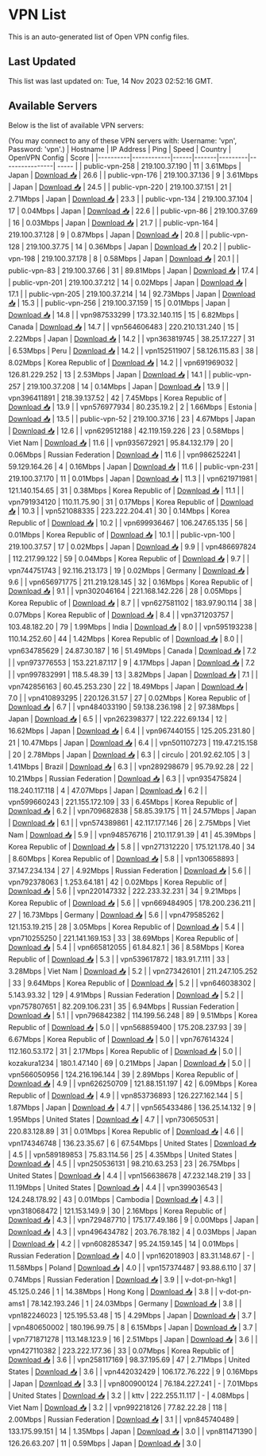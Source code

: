 # VPN List

This is an auto-generated list of Open VPN config files.

## Last Updated

This list was last updated on: Tue, 14 Nov 2023 02:52:16 GMT.

## Available Servers

Below is the list of available VPN servers:

(You may connect to any of these VPN servers with: Username: 'vpn', Password: 'vpn'.)
| Hostname | IP Address | Ping | Speed | Country | OpenVPN Config | Score |
|----------|------------|------|-------|---------|----------------| ----- |
| public-vpn-258 | 219.100.37.190 | 11 | 3.61Mbps | Japan | [Download 📥](./configs/server_0_JP.ovpn) | 26.6 |
| public-vpn-176 | 219.100.37.136 | 9 | 3.61Mbps | Japan | [Download 📥](./configs/server_1_JP.ovpn) | 24.5 |
| public-vpn-220 | 219.100.37.151 | 21 | 2.71Mbps | Japan | [Download 📥](./configs/server_2_JP.ovpn) | 23.3 |
| public-vpn-134 | 219.100.37.104 | 17 | 0.04Mbps | Japan | [Download 📥](./configs/server_3_JP.ovpn) | 22.6 |
| public-vpn-86 | 219.100.37.69 | 16 | 0.03Mbps | Japan | [Download 📥](./configs/server_4_JP.ovpn) | 21.7 |
| public-vpn-164 | 219.100.37.128 | 9 | 0.87Mbps | Japan | [Download 📥](./configs/server_5_JP.ovpn) | 20.8 |
| public-vpn-128 | 219.100.37.75 | 14 | 0.36Mbps | Japan | [Download 📥](./configs/server_6_JP.ovpn) | 20.2 |
| public-vpn-198 | 219.100.37.178 | 8 | 0.58Mbps | Japan | [Download 📥](./configs/server_7_JP.ovpn) | 20.1 |
| public-vpn-83 | 219.100.37.66 | 31 | 89.81Mbps | Japan | [Download 📥](./configs/server_8_JP.ovpn) | 17.4 |
| public-vpn-201 | 219.100.37.212 | 14 | 0.02Mbps | Japan | [Download 📥](./configs/server_9_JP.ovpn) | 17.1 |
| public-vpn-205 | 219.100.37.214 | 14 | 92.73Mbps | Japan | [Download 📥](./configs/server_10_JP.ovpn) | 15.3 |
| public-vpn-256 | 219.100.37.159 | 15 | 0.01Mbps | Japan | [Download 📥](./configs/server_11_JP.ovpn) | 14.8 |
| vpn987533299 | 173.32.140.115 | 15 | 6.82Mbps | Canada | [Download 📥](./configs/server_12_CA.ovpn) | 14.7 |
| vpn564606483 | 220.210.131.240 | 15 | 2.22Mbps | Japan | [Download 📥](./configs/server_13_JP.ovpn) | 14.2 |
| vpn363819745 | 38.25.17.227 | 31 | 6.53Mbps | Peru | [Download 📥](./configs/server_14_PE.ovpn) | 14.2 |
| vpn152511907 | 58.126.115.83 | 38 | 8.02Mbps | Korea Republic of | [Download 📥](./configs/server_15_KR.ovpn) | 14.2 |
| vpn691969032 | 126.81.229.252 | 13 | 2.53Mbps | Japan | [Download 📥](./configs/server_16_JP.ovpn) | 14.1 |
| public-vpn-257 | 219.100.37.208 | 14 | 0.14Mbps | Japan | [Download 📥](./configs/server_17_JP.ovpn) | 13.9 |
| vpn396411891 | 218.39.137.52 | 42 | 7.45Mbps | Korea Republic of | [Download 📥](./configs/server_18_KR.ovpn) | 13.9 |
| vpn576977934 | 80.235.19.2 | 2 | 1.66Mbps | Estonia | [Download 📥](./configs/server_19_EE.ovpn) | 13.5 |
| public-vpn-52 | 219.100.37.16 | 23 | 4.67Mbps | Japan | [Download 📥](./configs/server_20_JP.ovpn) | 12.6 |
| vpn629512188 | 42.119.159.226 | 23 | 0.58Mbps | Viet Nam | [Download 📥](./configs/server_21_VN.ovpn) | 11.6 |
| vpn935672921 | 95.84.132.179 | 20 | 0.06Mbps | Russian Federation | [Download 📥](./configs/server_22_RU.ovpn) | 11.6 |
| vpn986252241 | 59.129.164.26 | 4 | 0.16Mbps | Japan | [Download 📥](./configs/server_23_JP.ovpn) | 11.6 |
| public-vpn-231 | 219.100.37.170 | 11 | 0.01Mbps | Japan | [Download 📥](./configs/server_24_JP.ovpn) | 11.3 |
| vpn621971981 | 121.140.154.65 | 31 | 0.38Mbps | Korea Republic of | [Download 📥](./configs/server_25_KR.ovpn) | 11.1 |
| vpn791934120 | 110.11.75.90 | 31 | 0.17Mbps | Korea Republic of | [Download 📥](./configs/server_26_KR.ovpn) | 10.3 |
| vpn521088335 | 223.222.204.41 | 30 | 0.14Mbps | Korea Republic of | [Download 📥](./configs/server_27_KR.ovpn) | 10.2 |
| vpn699936467 | 106.247.65.135 | 56 | 0.01Mbps | Korea Republic of | [Download 📥](./configs/server_28_KR.ovpn) | 10.1 |
| public-vpn-100 | 219.100.37.57 | 17 | 0.02Mbps | Japan | [Download 📥](./configs/server_29_JP.ovpn) | 9.9 |
| vpn486697824 | 112.217.99.122 | 59 | 0.04Mbps | Korea Republic of | [Download 📥](./configs/server_30_KR.ovpn) | 9.7 |
| vpn744751743 | 92.116.213.173 | 19 | 0.02Mbps | Germany | [Download 📥](./configs/server_31_DE.ovpn) | 9.6 |
| vpn656971775 | 211.219.128.145 | 32 | 0.16Mbps | Korea Republic of | [Download 📥](./configs/server_32_KR.ovpn) | 9.1 |
| vpn302046164 | 221.168.142.226 | 28 | 0.05Mbps | Korea Republic of | [Download 📥](./configs/server_33_KR.ovpn) | 8.7 |
| vpn627581102 | 183.97.90.114 | 38 | 0.07Mbps | Korea Republic of | [Download 📥](./configs/server_34_KR.ovpn) | 8.4 |
| vpn371203757 | 103.48.182.20 | 79 | 1.99Mbps | India | [Download 📥](./configs/server_35_IN.ovpn) | 8.0 |
| vpn595193238 | 110.14.252.60 | 44 | 1.42Mbps | Korea Republic of | [Download 📥](./configs/server_36_KR.ovpn) | 8.0 |
| vpn634785629 | 24.87.30.187 | 16 | 51.49Mbps | Canada | [Download 📥](./configs/server_37_CA.ovpn) | 7.2 |
| vpn973776553 | 153.221.87.117 | 9 | 4.17Mbps | Japan | [Download 📥](./configs/server_38_JP.ovpn) | 7.2 |
| vpn997832991 | 118.5.48.39 | 13 | 3.82Mbps | Japan | [Download 📥](./configs/server_39_JP.ovpn) | 7.1 |
| vpn742856163 | 60.45.253.230 | 22 | 18.49Mbps | Japan | [Download 📥](./configs/server_40_JP.ovpn) | 7.0 |
| vpn410893295 | 220.126.31.57 | 27 | 0.02Mbps | Korea Republic of | [Download 📥](./configs/server_41_KR.ovpn) | 6.7 |
| vpn484033190 | 59.138.236.198 | 2 | 97.38Mbps | Japan | [Download 📥](./configs/server_42_JP.ovpn) | 6.5 |
| vpn262398377 | 122.222.69.134 | 12 | 16.62Mbps | Japan | [Download 📥](./configs/server_43_JP.ovpn) | 6.4 |
| vpn967440155 | 125.205.231.80 | 21 | 10.47Mbps | Japan | [Download 📥](./configs/server_44_JP.ovpn) | 6.4 |
| vpn501107273 | 119.47.215.158 | 20 | 2.78Mbps | Japan | [Download 📥](./configs/server_45_JP.ovpn) | 6.3 |
| circulo | 201.92.62.105 | 3 | 1.41Mbps | Brazil | [Download 📥](./configs/server_46_BR.ovpn) | 6.3 |
| vpn289298679 | 95.79.92.28 | 22 | 10.21Mbps | Russian Federation | [Download 📥](./configs/server_47_RU.ovpn) | 6.3 |
| vpn935475824 | 118.240.117.118 | 4 | 47.07Mbps | Japan | [Download 📥](./configs/server_48_JP.ovpn) | 6.2 |
| vpn599660243 | 221.155.172.109 | 33 | 6.45Mbps | Korea Republic of | [Download 📥](./configs/server_49_KR.ovpn) | 6.2 |
| vpn709682838 | 58.85.39.175 | 11 | 24.57Mbps | Japan | [Download 📥](./configs/server_50_JP.ovpn) | 6.1 |
| vpn574389861 | 42.117.177.146 | 26 | 2.75Mbps | Viet Nam | [Download 📥](./configs/server_51_VN.ovpn) | 5.9 |
| vpn948576716 | 210.117.91.39 | 41 | 45.39Mbps | Korea Republic of | [Download 📥](./configs/server_52_KR.ovpn) | 5.8 |
| vpn271312220 | 175.121.178.40 | 34 | 8.60Mbps | Korea Republic of | [Download 📥](./configs/server_53_KR.ovpn) | 5.8 |
| vpn130658893 | 37.147.234.134 | 27 | 4.92Mbps | Russian Federation | [Download 📥](./configs/server_54_RU.ovpn) | 5.6 |
| vpn792378063 | 1.253.64.181 | 42 | 0.02Mbps | Korea Republic of | [Download 📥](./configs/server_55_KR.ovpn) | 5.6 |
| vpn220147332 | 222.233.32.231 | 34 | 9.21Mbps | Korea Republic of | [Download 📥](./configs/server_56_KR.ovpn) | 5.6 |
| vpn669484905 | 178.200.236.211 | 27 | 16.73Mbps | Germany | [Download 📥](./configs/server_57_DE.ovpn) | 5.6 |
| vpn479585262 | 121.153.19.215 | 28 | 3.05Mbps | Korea Republic of | [Download 📥](./configs/server_58_KR.ovpn) | 5.4 |
| vpn710255250 | 221.141.169.153 | 33 | 38.69Mbps | Korea Republic of | [Download 📥](./configs/server_59_KR.ovpn) | 5.4 |
| vpn665812055 | 61.84.82.1 | 36 | 8.58Mbps | Korea Republic of | [Download 📥](./configs/server_60_KR.ovpn) | 5.3 |
| vpn539617872 | 183.91.7.111 | 33 | 3.28Mbps | Viet Nam | [Download 📥](./configs/server_61_VN.ovpn) | 5.2 |
| vpn273426101 | 211.247.105.252 | 33 | 9.64Mbps | Korea Republic of | [Download 📥](./configs/server_62_KR.ovpn) | 5.2 |
| vpn646038302 | 5.143.93.32 | 129 | 4.91Mbps | Russian Federation | [Download 📥](./configs/server_63_RU.ovpn) | 5.2 |
| vpn757807651 | 82.209.106.231 | 35 | 6.94Mbps | Russian Federation | [Download 📥](./configs/server_64_RU.ovpn) | 5.1 |
| vpn796842382 | 114.199.56.248 | 89 | 9.51Mbps | Korea Republic of | [Download 📥](./configs/server_65_KR.ovpn) | 5.0 |
| vpn568859400 | 175.208.237.93 | 39 | 6.67Mbps | Korea Republic of | [Download 📥](./configs/server_66_KR.ovpn) | 5.0 |
| vpn767614324 | 112.160.53.172 | 31 | 2.17Mbps | Korea Republic of | [Download 📥](./configs/server_67_KR.ovpn) | 5.0 |
| kozakura1234 | 180.1.47.140 | 69 | 0.21Mbps | Japan | [Download 📥](./configs/server_68_JP.ovpn) | 5.0 |
| vpn566050956 | 124.216.196.144 | 39 | 2.89Mbps | Korea Republic of | [Download 📥](./configs/server_69_KR.ovpn) | 4.9 |
| vpn626250709 | 121.88.151.197 | 42 | 6.09Mbps | Korea Republic of | [Download 📥](./configs/server_70_KR.ovpn) | 4.9 |
| vpn853736893 | 126.227.162.144 | 5 | 1.87Mbps | Japan | [Download 📥](./configs/server_71_JP.ovpn) | 4.7 |
| vpn565433486 | 136.25.14.132 | 9 | 1.95Mbps | United States | [Download 📥](./configs/server_72_US.ovpn) | 4.7 |
| vpn730650531 | 220.83.128.89 | 31 | 0.01Mbps | Korea Republic of | [Download 📥](./configs/server_73_KR.ovpn) | 4.6 |
| vpn174346748 | 136.23.35.67 | 6 | 67.54Mbps | United States | [Download 📥](./configs/server_74_US.ovpn) | 4.5 |
| vpn589189853 | 75.83.114.56 | 25 | 4.35Mbps | United States | [Download 📥](./configs/server_75_US.ovpn) | 4.5 |
| vpn250536131 | 98.210.63.253 | 23 | 26.75Mbps | United States | [Download 📥](./configs/server_76_US.ovpn) | 4.4 |
| vpn156638678 | 47.232.148.219 | 33 | 11.19Mbps | United States | [Download 📥](./configs/server_77_US.ovpn) | 4.4 |
| vpn399036543 | 124.248.178.92 | 43 | 0.01Mbps | Cambodia | [Download 📥](./configs/server_78_KH.ovpn) | 4.3 |
| vpn318068472 | 121.153.149.9 | 30 | 2.16Mbps | Korea Republic of | [Download 📥](./configs/server_79_KR.ovpn) | 4.3 |
| vpn729487710 | 175.177.49.186 | 9 | 0.00Mbps | Japan | [Download 📥](./configs/server_80_JP.ovpn) | 4.3 |
| vpn496434782 | 203.76.78.182 | 4 | 0.03Mbps | Japan | [Download 📥](./configs/server_81_JP.ovpn) | 4.2 |
| vpn608285347 | 95.24.159.145 | 14 | 0.01Mbps | Russian Federation | [Download 📥](./configs/server_82_RU.ovpn) | 4.0 |
| vpn162018903 | 83.31.148.67 | - | 11.58Mbps | Poland | [Download 📥](./configs/server_83_PL.ovpn) | 4.0 |
| vpn157374487 | 93.88.6.110 | 37 | 0.74Mbps | Russian Federation | [Download 📥](./configs/server_84_RU.ovpn) | 3.9 |
| v-dot-pn-hkg1 | 45.125.0.246 | 1 | 14.38Mbps | Hong Kong | [Download 📥](./configs/server_85_HK.ovpn) | 3.8 |
| v-dot-pn-ams1 | 78.142.193.246 | 1 | 24.03Mbps | Germany | [Download 📥](./configs/server_86_DE.ovpn) | 3.8 |
| vpn182246023 | 125.195.53.48 | 15 | 4.29Mbps | Japan | [Download 📥](./configs/server_87_JP.ovpn) | 3.7 |
| vpn480650002 | 180.196.99.75 | 8 | 6.15Mbps | Japan | [Download 📥](./configs/server_88_JP.ovpn) | 3.7 |
| vpn771871278 | 113.148.123.9 | 16 | 2.51Mbps | Japan | [Download 📥](./configs/server_89_JP.ovpn) | 3.6 |
| vpn427110382 | 223.222.177.36 | 33 | 0.07Mbps | Korea Republic of | [Download 📥](./configs/server_90_KR.ovpn) | 3.6 |
| vpn258117169 | 98.37.195.69 | 47 | 2.71Mbps | United States | [Download 📥](./configs/server_91_US.ovpn) | 3.6 |
| vpn442032429 | 106.172.76.222 | 9 | 0.16Mbps | Japan | [Download 📥](./configs/server_92_JP.ovpn) | 3.3 |
| vpn800900124 | 76.184.227.241 | - | 7.01Mbps | United States | [Download 📥](./configs/server_93_US.ovpn) | 3.2 |
| kttv | 222.255.11.117 | - | 4.08Mbps | Viet Nam | [Download 📥](./configs/server_94_VN.ovpn) | 3.2 |
| vpn992218126 | 77.82.22.28 | 118 | 2.00Mbps | Russian Federation | [Download 📥](./configs/server_95_RU.ovpn) | 3.1 |
| vpn845740489 | 133.175.99.151 | 14 | 1.35Mbps | Japan | [Download 📥](./configs/server_96_JP.ovpn) | 3.0 |
| vpn811471390 | 126.26.63.207 | 11 | 0.59Mbps | Japan | [Download 📥](./configs/server_97_JP.ovpn) | 3.0 |
